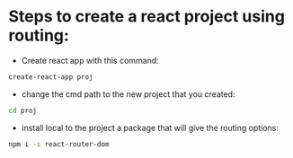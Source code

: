# Steps to create a react project using routing:
* Create react app with this command:
```bash
create-react-app proj
```
* change the cmd path to the new project that you created:
```bash
cd proj
```
* install local to the project a package that will give the routing options:
```bash
npm i -s react-router-dom
```
